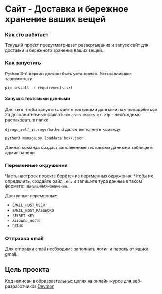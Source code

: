 # Сайт - Доставка и бережное хранение ваших вещей

### Как это работает
Текущий проект предусматривает развертывание и запуск сайт для доставки и бережного хранения ваших вещей.

### Как запустить
Python 3-й версии должен быть установлен. Устанавливаем зависимости
```sh
pip install -r requirements.txt
```

#### Запуск с тестовыми данными 
Для того чтобы запустить сайт с тестовыми данными нам понадобиться 2а дополнительных файла
`boxx.json`
`images_qr.zip` - необходимо распаковать в папке

```django_self_storage/backend```
далее выполнить команду
```sh
python3 manage.py loaddata boxx.json
```

Данная команда создаст заполненные тестовыми данными таблицы в админ панели

### Переменные окружения

Часть настроек проекта берётся из переменных окружения. Чтобы их определить, создайте файл `.env` и запишите туда данные в таком формате: `ПЕРЕМЕННАЯ=значение`.

Доступные переменные:
- `EMAIL_HOST_USER`  
- `EMAIL_HOST_PASSWORD`  
- `SECRET_KEY`  
- `ALLOWED_HOSTS`  
- `DEBUG`  

### Отправка email
Для отправки email необходимо заполнить логин и пароль от ящика gmail.

## Цель проекта
Код написан в образовательных целях на онлайн-курсе для веб-разработчиков [Devman](https://dvmn.org)
